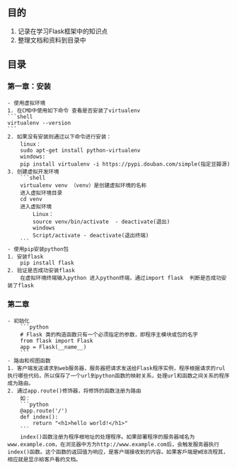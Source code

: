 ## 目的
1. 记录在学习Flask框架中的知识点  
2. 整理文档和资料到目录中  

## 目录  
### 第一章：安装   
	- 使用虚拟环境  
	1. 在CMD中使用如下命令 查看是否安装了virtualenv  
	```shell  
	virtualenv --version  
	```
	2. 如果没有安装则通过以下命令进行安装：  
		linux：  
		sudo apt-get install python-virtualenv  
		windows:  
		pip install virtualenv -i https://pypi.douban.com/simple(指定豆瓣源)  
	3. 创建虚拟开发环境  
		```shell  
		virtualenv venv （venv）是创建虚拟环境的名称  
		进入虚拟环境目录  
		cd venv  
		进入虚拟环境  
			Linux：  
			source venv/bin/activate  - deactivate(退出)  
			windows  
			Script/activate - deactivate(退出终端)  
		```
	- 使用pip安装python包  
	1. 安装flask  
		pip install flask  
	2. 验证是否成功安装flask  
		在虚拟环境终端输入python 进入python终端，通过import flask  判断是否成功安装了flask  
### 第二章
	- 初始化  
		```python
		# Flask 类的构造函数只有一个必须指定的参数，即程序主模块或包的名字  
		from flask import Flask  
		app = Flask(__name__)
		```
	- 路由和视图函数
	1. 客户端发送请求到web服务器，服务器把请求发送给Flask程序实例，程序根据请求的rul执行哪些代码，所以保存了一个url到python函数的映射关系，处理url和函数之间关系的程序成为路由。  
	2. 通过app.route()修饰器，将修饰的函数注册为路由  
		如：
		```python
		@app.route('/')
		def index():
			return "<h1>hello world!</h1>"
		```
		index()函数注册为程序根地址的处理程序。如果部署程序的服务器域名为www.example.com，在浏览器中方为http://www.example.com后，会触发服务器执行index()函数。这个函数的返回值为响应，是客户端接收到的内容。如果客戶端是WEB流程其，相应就是显示給客戶看的文档。  

